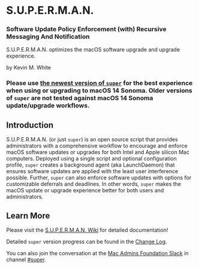 # S.U.P.E.R.M.A.N.

### Software Update Policy Enforcement (with) Recursive Messaging And Notification

S.U.P.E.R.M.A.N. optimizes the macOS software upgrade and upgrade experience.

by Kevin M. White

### Please use [the newest version of `super`](https://github.com/Macjutsu/super/releases) for the best experience when using or upgrading to macOS 14 Sonoma. Older versions of `super` are not tested against macOS 14 Sonoma update/upgrade workflows.

## Introduction

S.U.P.E.R.M.A.N. (or just `super`) is an open source script that provides administrators with a comprehensive workflow to encourage and enforce macOS software updates or upgrades for both Intel and Apple silicon Mac computers. Deployed using a single script and optional configuration profile, `super` creates a background agent (aka LaunchDaemon) that ensures software updates are applied with the least user interference possible. Further, `super` can also enforce software updates with options for customizable deferrals and deadlines. In other words, `super` makes the macOS update or upgrade experience better for both users and administrators.

## Learn More

Please visit the [S.U.P.E.R.M.A.N. Wiki](https://github.com/Macjutsu/super/wiki) for detailed documentation!

Detailed `super` version progress can be found in the [Change Log](https://github.com/Macjutsu/super/blob/main/CHANGELOG.md).

You can also join the conversation at the [Mac Admins Foundation Slack](https://www.macadmins.org) in channel [#super](https://macadmins.slack.com/archives/C03LKQ8EN2C).
